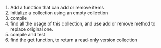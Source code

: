 1. Add a function that can add or remove items
2. Initialize a collection using an empty collection
3. compile
4. find all the usage of this collection, and use add or remove method to replace original one.
5. compile and test
6. find the get function, to return a read-only version collection
